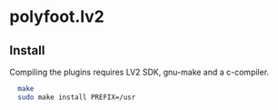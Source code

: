 polyfoot.lv2
==============


Install
-------

Compiling the plugins requires LV2 SDK, gnu-make and a c-compiler.

```bash
  make
  sudo make install PREFIX=/usr
```
